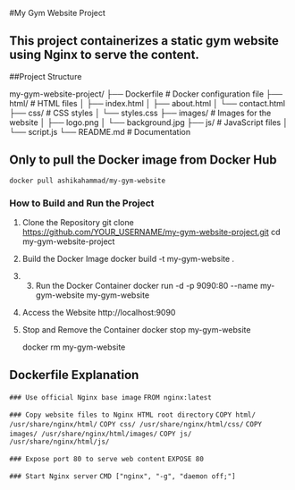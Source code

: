 #My Gym Website Project

## This project containerizes a static gym website using Nginx to serve the content.

##Project Structure

my-gym-website-project/
├── Dockerfile            # Docker configuration file
├── html/                 # HTML files
│   ├── index.html
│   ├── about.html
│   └── contact.html
├── css/                  # CSS styles
│   └── styles.css
├── images/               # Images for the website
│   ├── logo.png
│   └── background.jpg
├── js/                   # JavaScript files
│   └── script.js
└── README.md             # Documentation

## Only to pull the Docker image from Docker Hub
 `docker pull ashikahammad/my-gym-website`

### How to Build and Run the Project
1. Clone the Repository
	git clone https://github.com/YOUR_USERNAME/my-gym-website-project.git
	cd my-gym-website-project

2. Build the Docker Image
	docker build -t my-gym-website .

3. 3. Run the Docker Container
	docker run -d -p 9090:80 --name my-gym-website my-gym-website

4. Access the Website
	http://localhost:9090

5. Stop and Remove the Container
	docker stop my-gym-website
	
	docker rm my-gym-website

## Dockerfile Explanation

`### Use official Nginx base image`
`FROM nginx:latest`  

`### Copy website files to Nginx HTML root directory`
`COPY html/ /usr/share/nginx/html/`
`COPY css/ /usr/share/nginx/html/css/`
`COPY images/ /usr/share/nginx/html/images/`
`COPY js/ /usr/share/nginx/html/js/`

`### Expose port 80 to serve web content`
`EXPOSE 80`

`### Start Nginx server`
`CMD ["nginx", "-g", "daemon off;"] `




